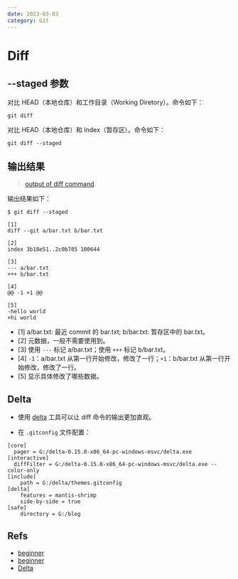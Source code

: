 ```yaml
---
date: 2023-03-03
category: Git
---
```


# Diff

## --staged 参数

对比 HEAD（本地仓库）和工作目录（Working Diretory）。命令如下：

```git
git diff
```

对比 HEAD（本地仓库）和 Index（暂存区）。命令如下：

```git 
git diff --staged
```

## 输出结果

> [output of diff command](https://www.atlassian.com/git/tutorials/saving-changes/git-diff)

输出结果如下：

```git
$ git diff --staged

[1]
diff --git a/bar.txt b/bar.txt

[2]
index 3b18e51..2c0b785 100644

[3]
--- a/bar.txt
+++ b/bar.txt

[4]
@@ -1 +1 @@

[5]
-hello world
+hi world
```

- [1] a/bar.txt: 最近 commit 的 bar.txt; b/bar.txt: 暂存区中的 bar.txt。
- [2] 元数据，一般不需要使用到。
- [3] 使用 `---` 标记 a/bar.txt；使用 `+++` 标记 b/bar.txt。
- [4] `-1`：a/bar.txt 从第一行开始修改，修改了一行；`+1`：b/bar.txt 从第一行开始修改，修改了一行。
- [5] 显示具体修改了哪些数据。

## Delta

- 使用 [delta](https://github.com/dandavison/delta) 工具可以让 diff 命令的输出更加直观。

- 在 `.gitconfig` 文件配置：

```.gitconfig
[core]
  pager = G:/delta-0.15.0-x86_64-pc-windows-msvc/delta.exe
[interactive]
  diffFilter = G:/delta-0.15.0-x86_64-pc-windows-msvc/delta.exe --color-only
[include]
	path = G:/delta/themes.gitconfig
[delta]
	features = mantis-shrimp
	side-by-side = true
[safe]
	directory = G:/blog
```

## Refs

- [beginner](https://www.atlassian.com/git/tutorials/saving-changes/git-diff)
- [beginner](https://www.freecodecamp.org/news/git-diff-command/)
- [Delta](https://github.com/dandavison/delta)
